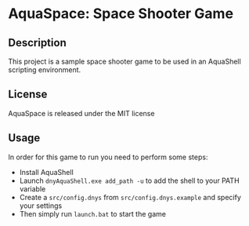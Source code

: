 # AquaSpace: Space Shooter Game

## Description
This project is a sample space shooter game to be used in an AquaShell scripting environment.

## License
AquaSpace is released under the MIT license

## Usage
In order for this game to run you need to perform some steps:
- Install AquaShell
- Launch `dnyAquaShell.exe add_path -u` to add the shell to your PATH variable
- Create a `src/config.dnys` from `src/config.dnys.example` and specify your settings
- Then simply run `launch.bat` to start the game
